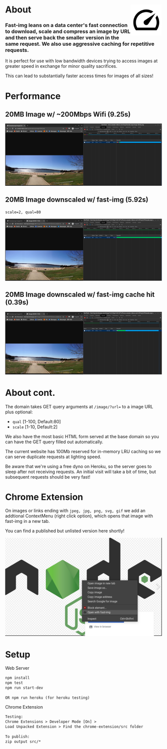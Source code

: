 
# About <img align="right" width="100" height="100" src="chrome-extension/src/images/fast-img-128.png">


### Fast-img leans on a data center's fast connection to download, scale and compress an image by URL and then serve back the smaller version in the same request. We also use aggressive caching for repetitive requests. 

It is perfect for use with low bandwidth devices trying to access images at greater speed in exchange for minor quality sacrifices.


This can lead to substantially faster access times for images of all sizes!

# Performance

## 20MB Image w/ ~200Mbps Wifi (9.25s)
![original](screenshots/original.png)

## 20MB Image downscaled w/ fast-img (5.92s)
`scale=2, qual=80`

![scaled](screenshots/scaled.png)

## 20MB Image downscaled w/ fast-img cache hit (0.39s)
![scaled and cached](screenshots/scaled+cached.png)

# About cont.

The domain takes GET query arguments at `/image/?url=` to a image URL plus optional:
- `qual` [1-100, Default:80]
- `scale` [1-10, Default:2]

We also have the most basic HTML form served at the base domain so you can have the GET query filled out automatically.

The current website has 100Mb reserved for in-memory LRU caching so we can serve duplicate requests at lighting speed.

Be aware that we're using a free dyno on Heroku, so the server goes to sleep after not receiving requests. An initial visit will take a bit of time, but subsequent requests should be very fast!

# Chrome Extension

On images or links ending with `jpeg, jpg, png, svg, gif` we add an addtional ContextMenu (right click option), which opens that image with fast-img in a new tab.

You can find a published but unlisted version here shortly!

![extension example](screenshots/extension.png)


# Setup

Web Server
```
npm install
npm test
npm run start-dev

OR npm run heroku (for heroku testing)
```

Chrome Extension
```
Testing:
Chrome Extensions > Developer Mode [On] >
Load Unpacked Extension > Find the chrome-extension/src folder

To publish:
zip output src/*
```

